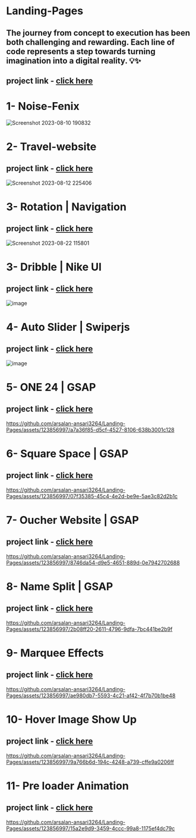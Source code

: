 # Landing-Pages
The journey from concept to execution has been both challenging and rewarding. Each line of code represents a step towards turning imagination into a digital reality. 💡✨
-
## project link - [click here](https://bit.ly/47surpt )
# 1- Noise-Fenix
![Screenshot 2023-08-10 190832](https://github.com/arsalan-ansari3264/Landing-Pages/assets/123856997/e4e278a7-9a86-4de4-8c63-8c32ef32d468)
# 2- Travel-website
## project link - [click here](https://tourmaline-sunshine-a43803.netlify.app/)
![Screenshot 2023-08-12 225406](https://github.com/arsalan-ansari3264/Landing-Pages/assets/123856997/13c02971-d965-496e-86de-ca8c3874306e)
# 3- Rotation | Navigation
## project link - [click here](https://shimmering-sawine-eaa67a.netlify.app/)
![Screenshot 2023-08-22 115801](https://github.com/arsalan-ansari3264/Landing-Pages/assets/123856997/cae6b1f6-3fe1-44bb-82e8-ce6c2b3a2f7c)
# 3- Dribble | Nike UI
## project link - [click here](https://charming-kulfi-85e98f.netlify.app/)
![image](https://github.com/arsalan-ansari3264/Landing-Pages/assets/123856997/3ba4fdd6-b5b4-49a1-b57b-8860f387ea48)
# 4- Auto Slider | Swiperjs
## project link - [click here](https://transcendent-liger-d6d092.netlify.app/)
![image](https://github.com/arsalan-ansari3264/Landing-Pages/assets/123856997/63708acb-810e-463b-a5af-86d8bd91b6b4)
# 5- ONE 24  | GSAP 
## project link - [click here](https://cozy-tapioca-0694f9.netlify.app/)
https://github.com/arsalan-ansari3264/Landing-Pages/assets/123856997/a7a36f85-d5cf-4527-8106-638b3001c128
# 6- Square Space | GSAP
## project link - [click here](https://leafy-belekoy-c6c6f7.netlify.app/)
https://github.com/arsalan-ansari3264/Landing-Pages/assets/123856997/07f35385-45c4-4e2d-be9e-5ae3c82d2b1c
# 7- Oucher Website | GSAP
## project link - [click here](https://velvety-syrniki-2b3409.netlify.app/)
https://github.com/arsalan-ansari3264/Landing-Pages/assets/123856997/8746da54-d9e5-4651-889d-0e7942702688
# 8- Name Split | GSAP
## project link - [click here](https://coruscating-toffee-ee79cd.netlify.app/)
https://github.com/arsalan-ansari3264/Landing-Pages/assets/123856997/2b08ff20-2611-4796-9dfa-7bc441be2b9f

# 9- Marquee Effects 
## project link - [click here](https://magnificent-pie-15de19.netlify.app/)
https://github.com/arsalan-ansari3264/Landing-Pages/assets/123856997/ae980db7-5593-4c21-af42-4f7b70b1be48

# 10- Hover Image Show Up
## project link - [click here](https://spectacular-gnome-255853.netlify.app)
https://github.com/arsalan-ansari3264/Landing-Pages/assets/123856997/9a766b6d-194c-4248-a739-cffe9a0206ff

# 11- Pre loader Animation
## project link - [click here](https://64fb1e3e38eef8081a9ce93e--zesty-kringle-3bcea5.netlify.app/)
https://github.com/arsalan-ansari3264/Landing-Pages/assets/123856997/15a2e9d9-3459-4ccc-99a8-1175ef4dc79c























